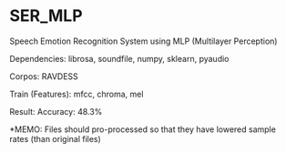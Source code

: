 # SER_MLP
 
Speech Emotion Recognition System using MLP (Multilayer Perception)

Dependencies: librosa, soundfile, numpy, sklearn, pyaudio

Corpos: RAVDESS

Train (Features): mfcc, chroma, mel

Result: Accuracy: 48.3%

*MEMO: Files should pro-processed so that they have lowered sample rates (than original files)
